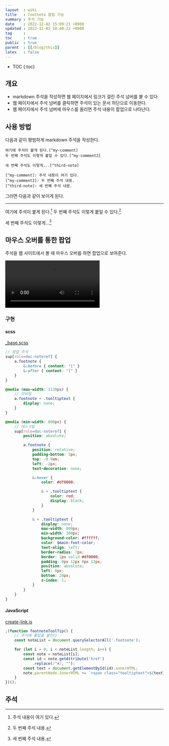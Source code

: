 ```yaml
---
layout  : wiki
title   : footnote 팝업 기능
summary : 주석 기능
date    : 2022-12-02 15:09:21 +0900
updated : 2022-12-03 10:40:22 +0900
tag     : 
toc     : true
public  : true
parent  : [[/blog/this]]
latex   : false
---
```

* TOC
{:toc}

## 개요

- markdown 주석을 작성하면 웹 페이지에서 링크가 걸린 주석 넘버를 볼 수 있다.
- 웹 페이지에서 주석 넘버를 클릭하면 주석이 있는 문서 하단으로 이동한다.
- 웹 페이지에서 주석 넘버에 마우스를 올리면 주석 내용이 팝업으로 나타난다.

## 사용 방법

다음과 같이 평범하게 markdown 주석을 작성한다.

```
여기에 주석이 붙게 된다.[^my-comment]
두 번째 주석도 이렇게 붙일 수 있다.[^my-comment2]

세 번째 주석도 이렇게...[^third-note]

[^my-comment]: 주석 내용이 여기 있다.
[^my-comment2]: 두 번째 주석 내용.
[^third-note]: 세 번째 주석 내용.
```

그러면 다음과 같이 보이게 된다.

---

여기에 주석이 붙게 된다.[^my-comment]
두 번째 주석도 이렇게 붙일 수 있다.[^my-comment2]

세 번째 주석도 이렇게...[^third-note]


## 마우스 오버를 통한 팝업

주석을 웹 사이트에서 볼 때 마우스 오버를 하면 팝업으로 보여준다.

<video controls autoplay loop><source src=" /resource/wiki/blog/this/footnote/205227869-68135216-dd8c-442a-b557-a7db53e0c3da.mp4 " type="video/mp4"></video>

### 구현

#### scss

[_base.scss]( https://github.com/johngrib/johngrib.github.io/blob/master/_sass/_base.scss#L182 )

```scss
// 팝업 주석
sup[role=doc-noteref] {
    a.footnote {
        &:before { content: "[" }
        &:after { content: "]" }
    }
}

@media (max-width: 1120px) {
    // 모바일
    a.footnote + .tooltiptext {
        display: none;
    }
}

@media (min-width: 800px) {
    // 데스크탑
    sup[role=doc-noteref] {
        position: absolute;

        a.footnote {
            position: relative;
            padding-bottom: 5px;
            top: -0.9em;
            left: -2px;
            text-decoration: none;

            &:hover {
                color: #df0000;

                & + .tooltiptext {
                    color: red;
                    display: block;
                }
            }

            & + .tooltiptext {
                display: none;
                max-width: 800px;
                min-width: 300px;
                background-color: #ffffff;
                color: $main-font-color;
                text-align: left;
                border-radius: 7px;
                border: 1px solid #df0000;
                padding: 0px 12px 0px 12px;
                position: absolute;
                left: 0px;
                bottom: 29px;
                z-index: 1;
            }
        }
    }
}
```

#### JavaScript

[create-link.js]( https://github.com/johngrib/johngrib.github.io/blob/55c740cb6118a1fb21e54db0338b7bb2e512f94d/js/create-link.js#L136-L147 )

```javascript
;(function footnoteToolTip() {
    // 주석에 툴팁을 붙인다
    const noteList = document.querySelectorAll('.footnote');

    for (let i = 0; i < noteList.length; i++) {
        const note = noteList[i];
        const id = note.getAttribute('href')
            .replace(/^#/, "");
        const text = document.getElementById(id).innerHTML;
        note.parentNode.innerHTML += `<span class="tooltiptext">${text}</span>`
    }
})();
```


## 주석

[^my-comment]: 주석 내용이 여기 있다.
[^my-comment2]: 두 번째 주석 내용.
[^third-note]: 세 번째 주석 내용.

